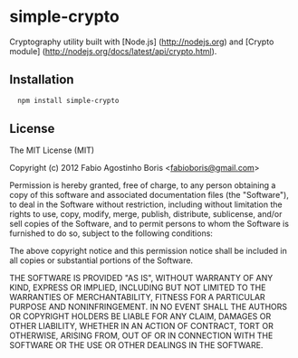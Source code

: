 simple-crypto
=====================

Cryptography utility built with [Node.js] (http://nodejs.org) and [Crypto module] (http://nodejs.org/docs/latest/api/crypto.html).

Installation
------------

```bash
  npm install simple-crypto
```

License
-------

The MIT License (MIT)

Copyright (c) 2012 Fabio Agostinho Boris &lt;fabioboris@gmail.com&gt;

Permission is hereby granted, free of charge, to any person obtaining a copy of this software and associated documentation files (the "Software"), to deal in the Software without restriction, including without limitation the rights to use, copy, modify, merge, publish, distribute, sublicense, and/or sell copies of the Software, and to permit persons to whom the Software is furnished to do so, subject to the following conditions:

The above copyright notice and this permission notice shall be included in all copies or substantial portions of the Software.

THE SOFTWARE IS PROVIDED "AS IS", WITHOUT WARRANTY OF ANY KIND, EXPRESS OR IMPLIED, INCLUDING BUT NOT LIMITED TO THE WARRANTIES OF MERCHANTABILITY, FITNESS FOR A PARTICULAR PURPOSE AND NONINFRINGEMENT. IN NO EVENT SHALL THE AUTHORS OR COPYRIGHT HOLDERS BE LIABLE FOR ANY CLAIM, DAMAGES OR OTHER LIABILITY, WHETHER IN AN ACTION OF CONTRACT, TORT OR OTHERWISE, ARISING FROM, OUT OF OR IN CONNECTION WITH THE SOFTWARE OR THE USE OR OTHER DEALINGS IN THE SOFTWARE.
